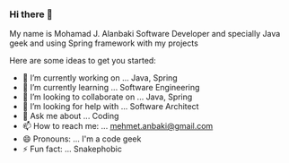 ### Hi there 👋


My name is Mohamad J. Alanbaki Software Developer and specially Java geek and using Spring framework with my projects 


Here are some ideas to get you started:

- 🔭 I’m currently working on ... Java, Spring 
- 🌱 I’m currently learning ... Software Engineering
- 👯 I’m looking to collaborate on ... Java, Spring
- 🤔 I’m looking for help with ... Software Architect
- 💬 Ask me about ... Coding
- 📫 How to reach me: ... mehmet.anbaki@gmail.com
- 😄 Pronouns: ... I'm a code geek
- ⚡ Fun fact: ... Snakephobic
